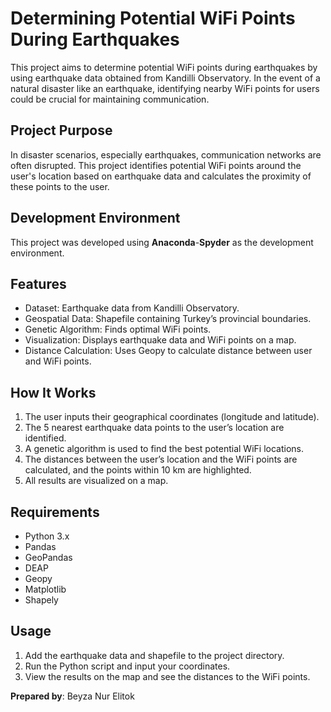 # Determining Potential WiFi Points During Earthquakes

This project aims to determine potential WiFi points during earthquakes by using earthquake data obtained from Kandilli Observatory. In the event of a natural disaster like an earthquake, identifying nearby WiFi points for users could be crucial for maintaining communication.

## Project Purpose

In disaster scenarios, especially earthquakes, communication networks are often disrupted. This project identifies potential WiFi points around the user's location based on earthquake data and calculates the proximity of these points to the user. 

## Development Environment

This project was developed using **Anaconda**-**Spyder** as the development environment.

## Features

- Dataset: Earthquake data from Kandilli Observatory.
- Geospatial Data: Shapefile containing Turkey’s provincial boundaries.
- Genetic Algorithm: Finds optimal WiFi points.
- Visualization: Displays earthquake data and WiFi points on a map.
- Distance Calculation: Uses Geopy to calculate distance between user and WiFi points.

## How It Works

1. The user inputs their geographical coordinates (longitude and latitude).
2. The 5 nearest earthquake data points to the user’s location are identified.
3. A genetic algorithm is used to find the best potential WiFi locations.
4. The distances between the user’s location and the WiFi points are calculated, and the points within 10 km are highlighted.
5. All results are visualized on a map.

## Requirements

- Python 3.x
- Pandas
- GeoPandas
- DEAP
- Geopy
- Matplotlib
- Shapely

## Usage

1. Add the earthquake data and shapefile to the project directory.
2. Run the Python script and input your coordinates.
3. View the results on the map and see the distances to the WiFi points.


**Prepared by**: Beyza Nur Elitok
